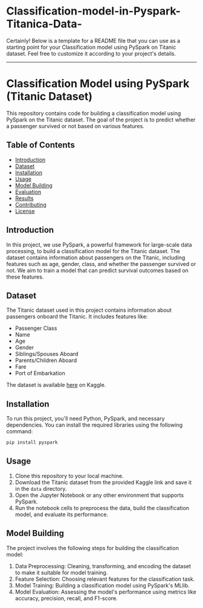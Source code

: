 # Classification-model-in-Pyspark-Titanica-Data-
Certainly! Below is a template for a README file that you can use as a starting point for your Classification model using PySpark on Titanic dataset. Feel free to customize it according to your project's details.

---

# Classification Model using PySpark (Titanic Dataset)

This repository contains code for building a classification model using PySpark on the Titanic dataset. The goal of the project is to predict whether a passenger survived or not based on various features.

## Table of Contents

- [Introduction](#introduction)
- [Dataset](#dataset)
- [Installation](#installation)
- [Usage](#usage)
- [Model Building](#model-building)
- [Evaluation](#evaluation)
- [Results](#results)
- [Contributing](#contributing)
- [License](#license)

## Introduction

In this project, we use PySpark, a powerful framework for large-scale data processing, to build a classification model for the Titanic dataset. The dataset contains information about passengers on the Titanic, including features such as age, gender, class, and whether the passenger survived or not. We aim to train a model that can predict survival outcomes based on these features.

## Dataset

The Titanic dataset used in this project contains information about passengers onboard the Titanic. It includes features like:

- Passenger Class
- Name
- Age
- Gender
- Siblings/Spouses Aboard
- Parents/Children Aboard
- Fare
- Port of Embarkation

The dataset is available [here](https://www.kaggle.com/c/titanic/data) on Kaggle.

## Installation

To run this project, you'll need Python, PySpark, and necessary dependencies. You can install the required libraries using the following command:

```bash
pip install pyspark
```

## Usage

1. Clone this repository to your local machine.
2. Download the Titanic dataset from the provided Kaggle link and save it in the `data` directory.
3. Open the Jupyter Notebook or any other environment that supports PySpark.
4. Run the notebook cells to preprocess the data, build the classification model, and evaluate its performance.

## Model Building

The project involves the following steps for building the classification model:

1. Data Preprocessing: Cleaning, transforming, and encoding the dataset to make it suitable for model training.
2. Feature Selection: Choosing relevant features for the classification task.
3. Model Training: Building a classification model using PySpark's MLlib.
4. Model Evaluation: Assessing the model's performance using metrics like accuracy, precision, recall, and F1-score.
